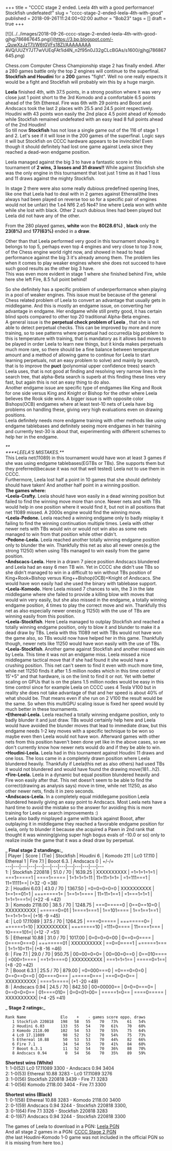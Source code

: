 +++
title = "CCCC stage 2 ended. Leela 4th with a good performance! Stockfish undefeated!"
slug = "cccc-stage-2-ended-leela-4th-with-good"
published = 2018-09-26T11:24:00+02:00
author = "Bob23"
tags = []
draft = true
+++

[![](../../images/2018-09-26-cccc-stage-2-ended-leela-4th-with-good-
gjhgj786867645.png)](https://3.bp.blogspot.com/-_QuwXzJzT7I/W6tGVFs18ZI/AAAAAAAA
AVQ/UUZY7JT7wVUEqFAt1id4N_n2f95n0J32gCLcBGAs/s1600/gjhgj786867645.png)

Chess.com Computer Chess Championship stage 2 has finally ended. After a 280
games battle only the top 2 engines will continue to the superfinal.  
 **Stockfish and Houdini** for a **200** games "fight". Well no one really
expects it would be a fight and Stockfish will probably win this by a huge
margin.

 **Leela** finished 4th, with 37.5 points, in a strong position where it was
very close just 1 point short to the 3rd Komodo and a comfortable 6.5 points
ahead of the 5th Ethereal. Fire was 6th with 29 points and Booot and Andscacs
took the last 2 places with 25.5 and 24.5 point respectively.  
Houdini with 43 points won easily the 2nd place 4.5 point ahead of Komodo
while Stockfish remained undefeated with an easy lead 8 full points ahead of
the 2nd Houdini!  
So till now **Stockfish** has not lose a single game out of the 116 of stage 1
and 2. Let's see if it will lose in the 200 games of the superfinal. Logic
says it will but Stockfish on CCCC hardware appears to be invincible! Even
though it should definitely had lost one game against Leela since they reached
a dead-won endgame position.

Leela managed against the big 3 to have a fantastic score in this tournament
of **2 wins, 3 losses and 31 draws!!** While against Stockfish she was the
only engine in this tournament that lost just 1 time as it had 1 loss and 11
draws against the mighty Stockfish.

In stage 2 there were also some really dubious predefined opening lines, like
one that Leela had to deal with in 2 games against Ethereal(the lines always
had been played on reverse too so for a specific pair of engines would not be
unfair) the 1.e4 Nf6 2.e5 Ne4? line where Leela won with white while she lost
with black. Other 2 such dubious lines had been played but Leela did not have
any of the other.

From the 280 played games, **white** won the **80(28.6%)** , **black** only
the **23(8%)** and **177(63%)** ended in a **draw**.

Other than that Leela performed very good in this tournament showing it
belongs to top 5, perhaps even top 4 engines and very close to top 3 now, of
the Chess engine world right now, and showed in head to head performance
against the big 3 it's already among them. The problem lies when it comes to
play weaker engines where she does not succeed to have such good results as
the other big 3 have.  
This was even more evident in stage 1 where she finished behind Fire, while
here she left Fire, 8.5 full point behind!

So she definitely has a specific problem of underperformance when playing in a
pool of weaker engines. This issue must be because of the general Chess
related problem of Leela to convert an advantage that usually gets in
middlegame. And this is mostly an endgame issue, on converting her advantage
in endgame. Her endgame while still pretty good, it has certain blind spots
compared to other top 20 traditional Alpha-Beta engines.  
A general issue is the **perpetual check problem of Leela** , that she is not
able to detect perpetual checks. This can be improved by more and more
training, so to see patterns where perpetual had occurred(a big problem to
this is temperature with training, that is mandatory as it allows bad moves to
be played in order Leela to learn new things, but it kinda makes perpetuals
much more rare, so there should be a fine balance between temperature amount
and a method of allowing game to continue for Leela to start learning
perpetuals, not an easy problem to solve) and mainly by search, that is to
improve the **puct** (polynomial upper confidence trees) search Leela uses,
that is not good at finding and resolving very narrow lines in the search
tree, that alpha-Beta search is superb at this finding these lines very fast,
but again this is not an easy thing to do also.  
Another endgame issue are specific type of endgames like King and Rook for one
side versus King and Knight or Bishop for the other where Leela believes the
Rook side wins. A bigger issue is with opposite color Bishops(OCB) endgames
where at least test-10 nets of Leela have big problems on handling these,
giving very high evaluations even on drawing positions.  
Leela definitely needs more endgame training with other methods like using
endgame tablebases and definitely seeing more endgames in her training and
currently test-30 is about that, experimenting with different schemes to help
her in the endgame.

_**  
****LEELA'S MISTAKES.**_  
This Leela net(11089) in this tournament would have won at least 3 games if
she was using endgame tablebases(EGTBs or TBs). She supports them but they
preferred(because it was not that well tested) Leela not to use them in CCCC.  
Furthermore, Leela lost half a point in 10 games that she should definitely
should have taken! And another half point in a winning position.  
 **The games where:**  
 **•Leela-Crafty.** Leela should have won easily in a dead winning position
but failed to find the winning move more than once. Newer nets and with TBs
would help in one position where it would find it, but not in all positions
that net 11089 missed. A 2000s engine would find the winning move.  
 **•Leela-Pedone.** Leela reached a winning endgame only to badly misplay it
failing to find the winning continuation multiple times. Leela with other
newer nets with TBs would win or would not win also as some nets managed to
win from that position while other didn't.  
 **•Pedone-Leela.** Leela reached another totally winning endgame position
only to blunder the win. Thankfully this net as also all newer ones(e.g the
strong 11250) when using TBs managed to win easily from the game position.  
 **•Andscacs-Leela.** Here in a drawn 7 piece position Andscacs blundered and
Leela had an easy 6 men TB win. Yet in CCCC she didn't use TBs so she didn't
managed to win in a difficult to win without TBs position of King+Rook+Bishop
versus King++Bishop(OCB)+Knight of Andscacs. She would have won easily had she
used the binary with tablebase support.  
 **•Leela-Komodo.** Here Leela missed 7 chances to win, the 3 in the late
middlegame where she failed to provide a killing blow with moves that would
win very easily, but she also missed in the endgame, a totally winning endgame
position, 4 times to play the correct move and win. Thankfully this net as
also especially newer ones(e.g 11250) with the use of TBs are winning easily
from this position.  
 **•Leela-Stockfish**. Here Leela managed to outplay Stockfish and reached a
totally winning endgame position, only to blow it and blunder to make it a
dead draw by TBs. Leela with this 11089 net with TBs would not have won the
game also, so TBs would now have helped her in this game. Thankfully though,
newer nets like 11250 would have won easily with the use of TBs.  
 **•Leela-Stockfish**. Another game against Stockfish and another missed win
by Leela. This time it was not an endgame miss. Leela missed a nice middlegame
tactical move that if she had found it she would have a crushing position.
This net can't seem to find it even with much more time, while net 11250 finds
it after 1.5 million nodes which in this time control of 15'+5" and that
hardware, is on the limit to find it or not. Yet with better scaling on GPUs
that is on the plans 1.5 million nodes would be easy in this time control
since for example Leela on CCCC uses 4 Tesla V100 but in reality she does not
take advantage of that and her speed is about 40% of what should be. That
means even if she run on 2 V100 the result would be the same. So when this
multiGPU scaling issue is fixed her speed would by much better in these
tournaments.  
 **•Ethereal-Leela.** Leela reached a totally winning endgame position, only
to badly blunder it and just draw. TBs would certainly help here and Leela
would have avoided the blunder moves that lead to immediate draw, but this
endgame needs 1-2 key moves with a specific technique to be won so maybe even
then Leela would not have won. Afterward games with other nets from this
position haven't been done yet like in the above cases, so we don't currently
know how newer nets would do and if they be able to win.  
 **•Houdini-Leela.** Leela had in this tournament against Houdini 11 draws and
one loss. The loss came in a completely drawn position where Leela blundered
heavily. Thankfully if Leela(this net as also others) had used TBs it would
not blundered and would have found the drawing move(181...h2).  
 **•Fire-Leela.** Leela in a dynamic but equal position blundered heavily and
Fire won easily after that. This net doesn't seem to be able to find the
correct(drawing as analysis says) move in time, while net 11250, as also other
newer nets, finds it in zero seconds.  
 **•Andscacs-Leela.** In a completely equal middlegame position Leela
blundered heavily giving an easy point to Andscacs. Most Leela nets have a
hard time to avoid the mistake so the answer for avoiding this is more
training for Leela or search improvements :)  
Leela also badly misplayed a game with black against Booot, after outplaying
it in middlegame they reached a favorable endgame position for Leela, only to
blunder it because she acquired a Pawn in 2nd rank that thought it was
winning(giving super high bogus evals of -10.0 or so) only to realize inside
the game that it was a dead draw by perpetual.

 _ **Final stage 2 standings:**_  
| Player | Score  | (Tie)  | Stockfish  | Houdini 6. | Komodo 211 | Lc0 17.110
| Ethereal 1 | Fire 7.1  | Booot 6.3. | Andscacs 0 | +/-/=  
---|---|---|---|---|---|---|---|---|---|---|---|---  
1: | Stockfish 220818 | 51.0 / 70 | 1639.25  | XXXXXXXXXX | =1=1=1=1=1 |
===1=====1 | ====1===== | 1=1=1=1=11 | 11=11=1=1= | =1=111===1 | 11=11111==|
(+32 -0 =38)  
2: | Houdini 6.03 | 43.0 / 70 | 1367.50  | =0=0=0=0=0 | XXXXXXXXXX |
1==1==01=1 | ========1= | 1==1=1==== | 11=11=1==1 | =1===1=1=1 | 1=1=1===1=|
(+22 -6 =42)  
3: | Komodo 2118.00 | 38.5 / 70 | 1248.75  | ===0=====0 | 0==0==10=0 |
XXXXXXXXXX | ======0=01 | 1====1===1 | 1==101==== | 1==1==1==1 | 1==1=1=1==|
(+16 -9 =45)  
4: | Lc0 17.11089 | 37.5 / 70 | 1264.25  | ====0===== | ========0= |
======1=10 | XXXXXXXXXX | ========10 | =111=0==== | 11====1=== | 10====101=|
(+12 -7 =51)  
5: | Ethereal 10.88 | 31.0 / 70 | 1017.00  | 0=0=0=0=00 | 0==0=0==== |
0====0===0 | ========01 | XXXXXXXXXX | ==0=0====1 | ======1=== | 1=1=10=11=|
(+8 -16 =46)  
6: | Fire 7.1 | 29.0 / 70 | 950.75  | 00=00=0=0= | 00=00=0==0 | 0==010==== |
=000=1==== | ==1=1====0 | XXXXXXXXXX | ===1=1=1== | =====0=1==| (+8 -20 =42)  
7: | Booot 6.3.1 | 25.5 / 70 | 879.00  | =0=000===0 | =0===0=0=0 | 0==0==0==0
| 00====0=== | ======0=== | ===0=0=0== | XXXXXXXXXX | ====1=====| (+1 -20 =49)  
8: | Andscacs 0.94 | 24.5 / 70 | 842.50  | 00=00000== | 0=0=0===0= |
0==0=0=0== | 01====010= | 0=0=01=00= | =====1=0== | ====0===== | XXXXXXXXXX|
(+4 -25 =41)

 _ **Stage 2 ratings:**_

    Rank Name               Elo    +    - games score oppo. draws   
       1 Stockfish 220818   198   58   55    70   73%    61   54%   
       2 Houdini 6.03       133   55   54    70   61%    70   60%   
       3 Komodo 2118.00     102   54   53    70   55%    75   64%   
       4 Lc0 17.11089        98   52   52    70   54%    75   73%   
       5 Ethereal 10.88      50   53   53    70   44%    82   66%   
       6 Fire 7.1            34   54   55    70   41%    84   60%   
       7 Booot 6.3.1         11   52   54    70   36%    88   70%   
       8 Andscacs 0.94        0   54   56    70   35%    89   59% 

**Shortest wins (White)**  
1: 1-0(52) Lc0 17.11089 3300 - Andscacs 0.94 3404  
2: 1-0(53) Ethereal 10.88 3283 - Lc0 17.11089 3276  
3: 1-0(56) Stockfish 220818 3439 - Fire 7.1 3283  
4: 1-0(56) Komodo 2118.00 3404 - Fire 7.1 3300

 **Shortest wins (Black)**  
1: 0-1(58) Ethereal 10.88 3283 - Komodo 2118.00 3400  
2: 0-1(59) Andscacs 0.94 3244 - Stockfish 220818 3300,  
3: 0-1(64) Fire 7.1 3326 - Stockfish 220818 3283  
4: 0-1(67) Andscacs 0.94 3244 - Stockfish 220818 3300

The games of Leela to download in a PGN: [Leela
PGN](https://georgemj23.000webhostapp.com/LeelaStage2.pgn)  
And all stage 2 games in a PGN: [CCCC Stage 2
PGN](https://georgemj23.000webhostapp.com/CCCC%20stage%202.pgn)  
(the last Houdini-Komodo 1-0 game was not included in the official PGN so it
is missing from here too.)

